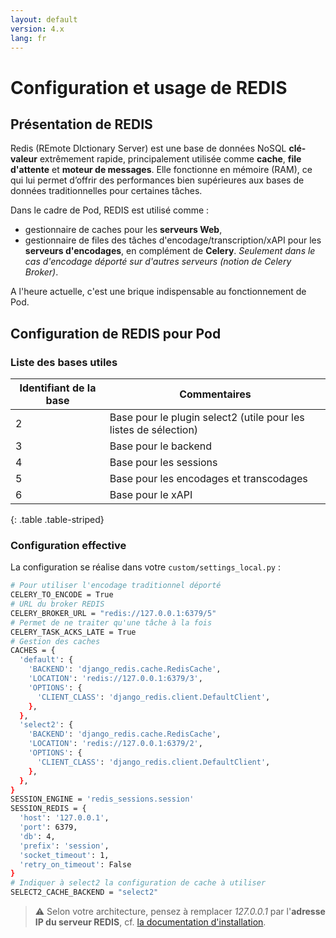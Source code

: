 ```yaml
---
layout: default
version: 4.x
lang: fr
---
```


# Configuration et usage de REDIS

## Présentation de REDIS

Redis (REmote DIctionary Server) est une base de données NoSQL **clé-valeur** extrêmement rapide, principalement utilisée comme **cache**, **file d'attente** et **moteur de messages**.
Elle fonctionne en mémoire (RAM), ce qui lui permet d’offrir des performances bien supérieures aux bases de données traditionnelles pour certaines tâches.

Dans le cadre de Pod, REDIS est utilisé comme :
 - gestionnaire de caches pour les **serveurs Web**,
 - gestionnaire de files des tâches d'encodage/transcription/xAPI pour les **serveurs d'encodages**, en complément de **Celery**. _Seulement dans le cas d'encodage déporté sur d'autres serveurs (notion de Celery Broker)_.

A l'heure actuelle, c'est une brique indispensable au fonctionnement de Pod.

## Configuration de REDIS pour Pod

### Liste des bases utiles

| Identifiant de la base | Commentaires                        |
|------------------------|-------------------------------------|
| 2                      | Base pour le plugin select2 (utile pour les listes de sélection) |
| 3                      | Base pour le backend |
| 4                      | Base pour les sessions |
| 5                      | Base pour les encodages et transcodages |
| 6                      | Base pour le xAPI |
{: .table .table-striped}

### Configuration effective

La configuration se réalise dans votre ```custom/settings_local.py``` :

```sh
# Pour utiliser l'encodage traditionnel déporté
CELERY_TO_ENCODE = True
# URL du broker REDIS
CELERY_BROKER_URL = "redis://127.0.0.1:6379/5"
# Permet de ne traiter qu'une tâche à la fois
CELERY_TASK_ACKS_LATE = True
# Gestion des caches
CACHES = {
  'default': {
    'BACKEND': 'django_redis.cache.RedisCache',
    'LOCATION': 'redis://127.0.0.1:6379/3',
    'OPTIONS': {
      'CLIENT_CLASS': 'django_redis.client.DefaultClient',
    },
  },
  'select2': {
    'BACKEND': 'django_redis.cache.RedisCache',
    'LOCATION': 'redis://127.0.0.1:6379/2',
    'OPTIONS': {
      'CLIENT_CLASS': 'django_redis.client.DefaultClient',
    },
  },
}
SESSION_ENGINE = 'redis_sessions.session'
SESSION_REDIS = {
  'host': '127.0.0.1',
  'port': 6379,
  'db': 4,
  'prefix': 'session',
  'socket_timeout': 1,
  'retry_on_timeout': False
}
# Indiquer à select2 la configuration de cache à utiliser
SELECT2_CACHE_BACKEND = "select2"
```

> ⚠️ Selon votre architecture, pensez à remplacer _127.0.0.1_ par l'**adresse IP du serveur REDIS**, cf. [la documentation d'installation](install_standalone_fr#redis).
